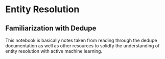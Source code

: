 # Entity Resolution
## Familiarization with Dedupe

This notebook is basically notes taken from reading through the dedupe documentation as well as other resources to solidfy the understanding of entity resolution with active machine learning.
